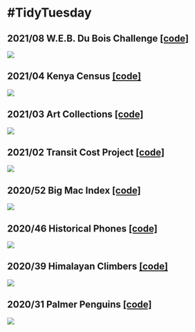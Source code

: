 # #TidyTuesday

## 2021/08 W.E.B. Du Bois Challenge [[code]](https://github.com/botan/tidytuesday/blob/main/R/2021-w08-duboischallange.Rmd)
![](https://raw.githubusercontent.com/botan/tidytuesday/main/plots/2021-w08-duboischallange.png)

## 2021/04 Kenya Census [[code]](https://github.com/botan/tidytuesday/blob/main/R/2021-w04-kenyacensus.Rmd)
![](https://raw.githubusercontent.com/botan/tidytuesday/main/plots/2021-w04-kenyacensus.png)

## 2021/03 Art Collections [[code]](https://github.com/botan/tidytuesday/blob/main/R/2021-w03-artcollections.Rmd)
![](https://raw.githubusercontent.com/botan/tidytuesday/main/plots/2021-w03-artcollections.png)

## 2021/02 Transit Cost Project [[code]](https://github.com/botan/tidytuesday/blob/main/R/2021-w02-transitcosts.Rmd)
![](https://raw.githubusercontent.com/botan/tidytuesday/main/plots/2021-w02-transitcosts.png)

## 2020/52 Big Mac Index [[code]](https://github.com/botan/tidytuesday/blob/main/R/2020-w52-bigmac.Rmd)
![](https://raw.githubusercontent.com/botan/tidytuesday/main/plots/2020-w52-bigmacindex.png)

## 2020/46 Historical Phones [[code]](https://github.com/botan/tidytuesday/blob/main/R/2020-w46-phones.Rmd)
![](https://raw.githubusercontent.com/botan/tidytuesday/main/plots/2020-w46-phones.png)

## 2020/39 Himalayan Climbers [[code]](https://github.com/botan/tidytuesday/blob/main/R/2020-w39-himalayanclimbing.Rmd)
![](https://raw.githubusercontent.com/botan/tidytuesday/main/plots/2020-w39-himalayanclimbing.png)

## 2020/31 Palmer Penguins [[code]](https://github.com/botan/tidytuesday/blob/main/R/2020-w31-palmerpenguins.Rmd)
![](https://raw.githubusercontent.com/botan/tidytuesday/main/plots/2020-w31-palmerpenguins.png)
